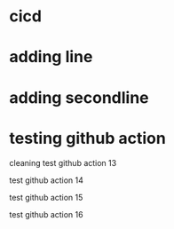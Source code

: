 # cicd
# adding line
# adding secondline
# testing github action

cleaning
test github action 13

test github action 14

test github action 15

test github action 16
